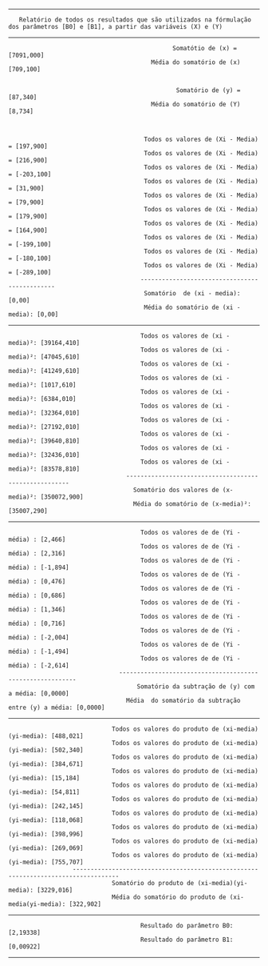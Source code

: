 ----------------------------------------------------------------------------------------------------------------------
       Relatório de todos os resultados que são utilizados na fórmulação dos parâmetros [B0] e [B1], a partir das variáveis (X) e (Y) 
----------------------------------------------------------------------------------------------------------------------

                                                  Somatótio de (x) =  [7091,000]
                                            Média do somatório de (x) [709,100]
                                         
                                                
                                                   Somatório de (y) = [87,340]
                                            Média do somatório de (Y) [8,734]


 
                                          Todos os valores de (Xi - Media) = [197,900]
                                          Todos os valores de (Xi - Media) = [216,900]
                                          Todos os valores de (Xi - Media) = [-203,100]
                                          Todos os valores de (Xi - Media) = [31,900]
                                          Todos os valores de (Xi - Media) = [79,900]
                                          Todos os valores de (Xi - Media) = [179,900]
                                          Todos os valores de (Xi - Media) = [164,900]
                                          Todos os valores de (Xi - Media) = [-199,100]
                                          Todos os valores de (Xi - Media) = [-180,100]
                                          Todos os valores de (Xi - Media) = [-289,100]
                                         ----------------------------------------------
                                          Somatório  de (xi - media): [0,00]
                                          Média do somatório de (xi - media): [0,00]
-----------------------------------------------------------------------------------------------------

                                         Todos os valores de (xi - media)²: [39164,410]
                                         Todos os valores de (xi - media)²: [47045,610]
                                         Todos os valores de (xi - media)²: [41249,610]
                                         Todos os valores de (xi - media)²: [1017,610]
                                         Todos os valores de (xi - media)²: [6384,010]
                                         Todos os valores de (xi - media)²: [32364,010]
                                         Todos os valores de (xi - media)²: [27192,010]
                                         Todos os valores de (xi - media)²: [39640,810]
                                         Todos os valores de (xi - media)²: [32436,010]
                                         Todos os valores de (xi - media)²: [83578,810]
                                     ------------------------------------------------------
                                       Somatório dos valores de (x-media)²: [350072,900]
                                       Média do somatório de (x-media)²: [35007,290]
-----------------------------------------------------------------------------------------------------
                                         Todos os valores de de (Yi - média) : [2,466]
                                         Todos os valores de de (Yi - média) : [2,316]
                                         Todos os valores de de (Yi - média) : [-1,894]
                                         Todos os valores de de (Yi - média) : [0,476]
                                         Todos os valores de de (Yi - média) : [0,686]
                                         Todos os valores de de (Yi - média) : [1,346]
                                         Todos os valores de de (Yi - média) : [0,716]
                                         Todos os valores de de (Yi - média) : [-2,004]
                                         Todos os valores de de (Yi - média) : [-1,494]
                                         Todos os valores de de (Yi - média) : [-2,614]
                                   ----------------------------------------------------------
                                        Somatório da subtração de (y) com a média: [0,0000]
                                     Média  do somatório da subtração entre (y) a média: [0,0000]
-----------------------------------------------------------------------------------------------------
                                 Todos os valores do produto de (xi-media)(yi-media): [488,021]
                                 Todos os valores do produto de (xi-media)(yi-media): [502,340]
                                 Todos os valores do produto de (xi-media)(yi-media): [384,671]
                                 Todos os valores do produto de (xi-media)(yi-media): [15,184]
                                 Todos os valores do produto de (xi-media)(yi-media): [54,811]
                                 Todos os valores do produto de (xi-media)(yi-media): [242,145]
                                 Todos os valores do produto de (xi-media)(yi-media): [118,068]
                                 Todos os valores do produto de (xi-media)(yi-media): [398,996]
                                 Todos os valores do produto de (xi-media)(yi-media): [269,069]
                                 Todos os valores do produto de (xi-media)(yi-media): [755,707]
                      -----------------------------------------------------------------------------------
                                 Somatório do produto de (xi-media)(yi-media): [3229,016]
                                 Média do somatório do produto de (xi-media(yi-media): [322,902]
-----------------------------------------------------------------------------------------------------
                                         Resultado do parâmetro B0: [2,19338]
                                         Resultado do parâmetro B1: [0,00922]
-----------------------------------------------------------------------------------------------------
